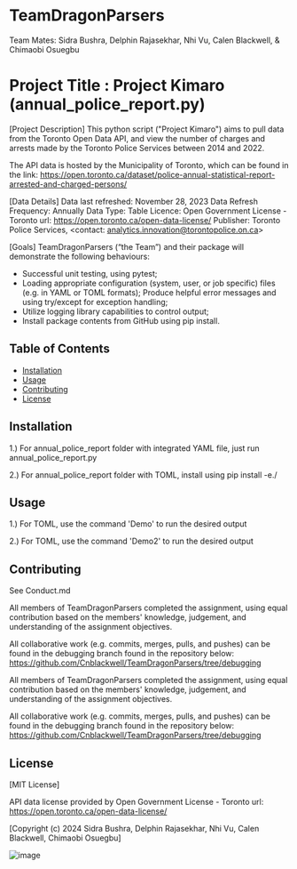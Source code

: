# TeamDragonParsers
Team Mates: Sidra Bushra, Delphin Rajasekhar, Nhi Vu, Calen Blackwell, & Chimaobi Osuegbu

# Project Title : Project Kimaro (annual_police_report.py)

[Project Description]
This python script ("Project Kimaro") aims to pull data from the Toronto Open Data API, and view the number of charges and arrests made by the Toronto Police Services between 2014 and 2022.


The API data is hosted by the Municipality of Toronto, which can be found in the link:
	https://open.toronto.ca/dataset/police-annual-statistical-report-arrested-and-charged-persons/

[Data Details]
Data last refreshed: November 28, 2023
Data Refresh Frequency: Annually
Data Type: Table
Licence: Open Government License - Toronto
		url: https://open.toronto.ca/open-data-license/
Publisher: Toronto Police Services, <contact: analytics.innovation@torontopolice.on.ca>
 

[Goals]
TeamDragonParsers (“the Team”) and their package will demonstrate the following behaviours:
-	Successful unit testing, using pytest;
-	Loading appropriate configuration (system, user, or job specific) files 
	(e.g. in YAML or TOML formats);
	Produce helpful error messages and using try/except for exception handling;
-	Utilize logging library capabilities to control output;
-	Install package contents from GitHub using pip install.

## Table of Contents

- [Installation](#installation)
- [Usage](#usage)
- [Contributing](#contributing)
- [License](#license)

## Installation

1.) For annual_police_report folder with integrated YAML file, just run annual_police_report.py

2.) For annual_police_report folder with TOML, install using pip install -e./

## Usage

1.) For TOML, use the command 'Demo' to run the desired output

2.) For TOML, use the command 'Demo2' to run the desired output

## Contributing

See Conduct.md

All members of TeamDragonParsers completed the assignment, using equal contribution based on the
members' knowledge, judgement, and understanding of the assignment objectives.

All collaborative work (e.g. commits, merges, pulls, and pushes) can be found in the debugging branch found in the repository below:
	 https://github.com/Cnblackwell/TeamDragonParsers/tree/debugging

All members of TeamDragonParsers completed the assignment, using equal contribution based on the
members' knowledge, judgement, and understanding of the assignment objectives.

All collaborative work (e.g. commits, merges, pulls, and pushes) can be found in the debugging branch found in the repository below:
	 https://github.com/Cnblackwell/TeamDragonParsers/tree/debugging

## License

[MIT License]

API data license provided by Open Government License - Toronto 
	url: https://open.toronto.ca/open-data-license/

[Copyright (c) 2024 Sidra Bushra, Delphin Rajasekhar, Nhi Vu, Calen Blackwell, Chimaobi Osuegbu]


![image](https://github.com/Cnblackwell/TeamDragonParsers/assets/156455477/533852bb-4adc-4a52-aa33-02def6dc3864)
